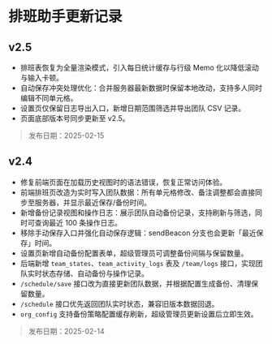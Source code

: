 # 排班助手更新记录

## v2.5

- 排班表恢复为全量渲染模式，引入每日统计缓存与行级 Memo 化以降低滚动与输入卡顿。
- 自动保存冲突处理优化：合并服务器最新数据时保留本地改动，支持多人同时编辑不同单元格。
- 设置页仅保留日志导出入口，新增日期范围筛选并导出团队 CSV 记录。
- 页面底部版本号同步更新至 v2.5。

> 发布日期：2025-02-15

## v2.4

- 修复前端页面在加载历史视图时的语法错误，恢复正常访问体验。
- 前端排班页改造为实时写入团队数据：所有单元格修改、备注调整都会直接同步至服务器，并显示最近保存/备份时间。
- 新增备份记录视图和操作日志：展示团队自动备份记录，支持刷新与筛选，同时可查询最近 100 条操作日志。
- 移除手动保存入口并强化自动保存逻辑：sendBeacon 分支也会更新「最近保存」时间。
- 设置页新增自动备份配置表单，超级管理员可调整备份间隔与保留数量。
- 后端新增 `team_states`、`team_activity_logs` 表及 `/team/logs` 接口，实现团队实时状态存储、自动备份与操作记录。
- `/schedule/save` 接口改为直接更新团队数据，并根据配置生成备份、清理保留数量。
- `/schedule` 接口优先返回团队实时状态，兼容旧版本数据回退。
- `org_config` 支持备份策略配置缓存刷新，超级管理员更新设置后立即生效。

> 发布日期：2025-02-14
